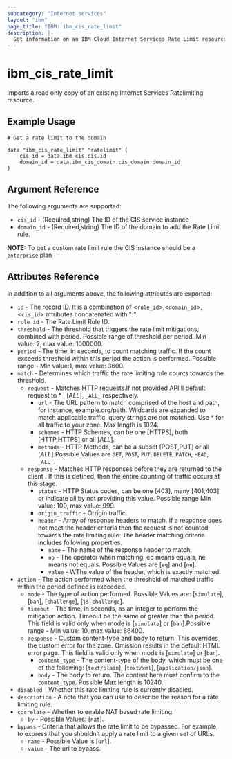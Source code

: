 ```yaml
---
subcategory: "Internet services"
layout: "ibm"
page_title: "IBM: ibm_cis_rate_limit"
description: |-
  Get information on an IBM Cloud Internet Services Rate Limit resource.
---
```


# ibm_cis_rate_limit

Imports a read only copy of an existing Internet Services Ratelimiting resource.

## Example Usage

```hcl
# Get a rate limit to the domain

data "ibm_cis_rate_limit" "ratelimit" {
    cis_id = data.ibm_cis.cis.id
    domain_id = data.ibm_cis_domain.cis_domain.domain_id
}
```

## Argument Reference

The following arguments are supported:

- `cis_id` - (Required,string) The ID of the CIS service instance
- `domain_id` - (Required,string) The ID of the domain to add the Rate Limit rule.

**NOTE:** To get a custom rate limit rule the CIS instance should be a `enterprise` plan

## Attributes Reference

In addition to all arguments above, the following attributes are exported:

- `id` - The record ID. It is a combination of <`rule_id`>,<`domain_id`>,<`cis_id`> attributes concatenated with ":".
- `rule_id` - The Rate Limit Rule ID.
- `threshold` - The threshold that triggers the rate limit mitigations, combined with period. Possible range of threshold per period. Min value: 2, max value: 1000000.
- `period` - The time, in seconds, to count matching traffic. If the count exceeds threshold within this period the action is performed. Possible range - Min value:1, max value: 3600.
- `match` - Determines which traffic the rate limiting rule counts towards the threshold.
  - `request` - Matches HTTP requests.If not provided API ll default request to \* , [_ALL_], `_ALL_` respectively.
    - `url` - The URL pattern to match comprised of the host and path, for instance, example.org/path. Wildcards are expanded to match applicable traffic, query strings are not matched. Use \* for all traffic to your zone. Max length is 1024.
    - `schemes` - HTTP Schemes, can be one [HTTPS], both [HTTP,HTTPS] or all [_ALL_].
    - `methods` - HTTP Methods, can be a subset [POST,PUT] or all [_ALL_].Possible Values are `GET`, `POST`, `PUT`, `DELETE`, `PATCH`, `HEAD`, `_ALL_`.
  - `response` - Matches HTTP responses before they are returned to the client . If this is defined, then the entire counting of traffic occurs at this stage.
    - `status` - HTTP Status codes, can be one [403], many [401,403] or indicate all by not providing this value. Possible range Min value: 100, max value: 999.
    - `origin_traffic` - Orrigin traffic.
    - `header` - Array of response headers to match. If a response does not meet the header criteria then the request is not counted towards the rate limiting rule. The header matching criteria includes following properties.
      - `name` - The name of the response header to match.
      - `op` - The operator when matching, eq means equals, ne means not equals. Possible Values are [`eq`] and [`ne`].
      - `value` - WThe value of the header, which is exactly matched.
- `action` - The action performed when the threshold of matched traffic within the period defined is exceeded.
  - `mode` - The type of action performed. Possible Values are: [`simulate`], [`ban`], [`challenge`], [`js_challenge`].
  - `timeout` - The time, in seconds, as an integer to perform the mitigation action. Timeout be the same or greater than the period. This field is valid only when mode is [`simulate`] or [`ban`].Possible range - Min value: 10, max value: 86400.
  - `response` - Custom content-type and body to return. This overrides the custom error for the zone. Omission results in the default HTML error page. This field is valid only when mode is [`simulate`] or [`ban`].
    - `content_type` - The content-type of the body, which must be one of the following: [`text/plain`], [`text/xml`], [`application/json`].
    - `body` - The body to return. The content here must confirm to the `content_type`. Possible Max length is 10240.
- `disabled` - Whether this rate limiting rule is currently disabled.
- `description` - A note that you can use to describe the reason for a rate limiting rule.
- `correlate` - Whether to enable NAT based rate limiting.
  - `by` - Possible Values: [`nat`].
- `bypass` - Criteria that allows the rate limit to be bypassed. For example, to express that you shouldn’t apply a rate limit to a given set of URLs.
  - `name` - Possible Value is [`url`].
  - `value` - The url to bypass.
